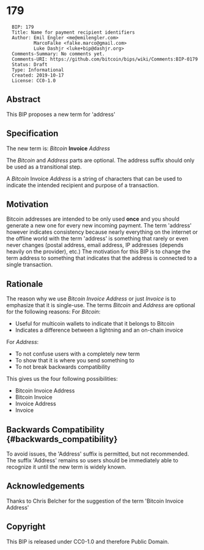 # 179

      BIP: 179
      Title: Name for payment recipient identifiers
      Author: Emil Engler <me@emilengler.com>
              MarcoFalke <falke.marco@gmail.com>
              Luke Dashjr <luke+bip@dashjr.org>
      Comments-Summary: No comments yet.
      Comments-URI: https://github.com/bitcoin/bips/wiki/Comments:BIP-0179
      Status: Draft
      Type: Informational
      Created: 2019-10-17
      License: CC0-1.0

## Abstract

This BIP proposes a new term for \'address\'

## Specification

The new term is: *Bitcoin* **Invoice** *Address*

The *Bitcoin* and *Address* parts are optional. The address suffix
should only be used as a transitional step.

A *Bitcoin* Invoice *Address* is a string of characters that can be used
to indicate the intended recipient and purpose of a transaction.

## Motivation

Bitcoin addresses are intended to be only used **once** and you should
generate a new one for every new incoming payment. The term \'address\'
however indicates consistency because nearly everything on the internet
or the offline world with the term \'address\' is something that rarely
or even never changes (postal address, email address, IP addresses
(depends heavily on the provider), etc.) The motivation for this BIP is
to change the term address to something that indicates that the address
is connected to a single transaction.

## Rationale

The reason why we use *Bitcoin Invoice Address* or just *Invoice* is to
emphasize that it is single-use. The terms *Bitcoin* and *Address* are
optional for the following reasons: For *Bitcoin*:

-   Useful for multicoin wallets to indicate that it belongs to Bitcoin
-   Indicates a difference between a lightning and an on-chain invoice

For *Address*:

-   To not confuse users with a completely new term
-   To show that it is where you send something to
-   To not break backwards compatibility

This gives us the four following possibilities:

-   Bitcoin Invoice Address
-   Bitcoin Invoice
-   Invoice Address
-   Invoice

## Backwards Compatibility {#backwards_compatibility}

To avoid issues, the \'Address\' suffix is permitted, but not
recommended. The suffix \'Address\' remains so users should be
immediately able to recognize it until the new term is widely known.

## Acknowledgements

Thanks to Chris Belcher for the suggestion of the term \'Bitcoin Invoice
Address\'

## Copyright

This BIP is released under CC0-1.0 and therefore Public Domain.
